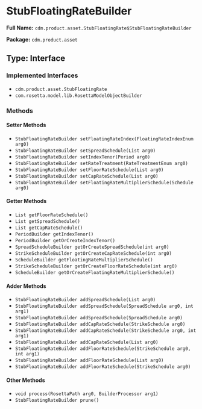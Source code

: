 # StubFloatingRateBuilder

**Full Name:** `cdm.product.asset.StubFloatingRate$StubFloatingRateBuilder`

**Package:** `cdm.product.asset`

## Type: Interface

### Implemented Interfaces

- `cdm.product.asset.StubFloatingRate`
- `com.rosetta.model.lib.RosettaModelObjectBuilder`

### Methods

#### Setter Methods

- `StubFloatingRateBuilder setFloatingRateIndex(FloatingRateIndexEnum arg0)`
- `StubFloatingRateBuilder setSpreadSchedule(List arg0)`
- `StubFloatingRateBuilder setIndexTenor(Period arg0)`
- `StubFloatingRateBuilder setRateTreatment(RateTreatmentEnum arg0)`
- `StubFloatingRateBuilder setFloorRateSchedule(List arg0)`
- `StubFloatingRateBuilder setCapRateSchedule(List arg0)`
- `StubFloatingRateBuilder setFloatingRateMultiplierSchedule(Schedule arg0)`

#### Getter Methods

- `List getFloorRateSchedule()`
- `List getSpreadSchedule()`
- `List getCapRateSchedule()`
- `PeriodBuilder getIndexTenor()`
- `PeriodBuilder getOrCreateIndexTenor()`
- `SpreadScheduleBuilder getOrCreateSpreadSchedule(int arg0)`
- `StrikeScheduleBuilder getOrCreateCapRateSchedule(int arg0)`
- `ScheduleBuilder getFloatingRateMultiplierSchedule()`
- `StrikeScheduleBuilder getOrCreateFloorRateSchedule(int arg0)`
- `ScheduleBuilder getOrCreateFloatingRateMultiplierSchedule()`

#### Adder Methods

- `StubFloatingRateBuilder addSpreadSchedule(List arg0)`
- `StubFloatingRateBuilder addSpreadSchedule(SpreadSchedule arg0, int arg1)`
- `StubFloatingRateBuilder addSpreadSchedule(SpreadSchedule arg0)`
- `StubFloatingRateBuilder addCapRateSchedule(StrikeSchedule arg0)`
- `StubFloatingRateBuilder addCapRateSchedule(StrikeSchedule arg0, int arg1)`
- `StubFloatingRateBuilder addCapRateSchedule(List arg0)`
- `StubFloatingRateBuilder addFloorRateSchedule(StrikeSchedule arg0, int arg1)`
- `StubFloatingRateBuilder addFloorRateSchedule(List arg0)`
- `StubFloatingRateBuilder addFloorRateSchedule(StrikeSchedule arg0)`

#### Other Methods

- `void process(RosettaPath arg0, BuilderProcessor arg1)`
- `StubFloatingRateBuilder prune()`

